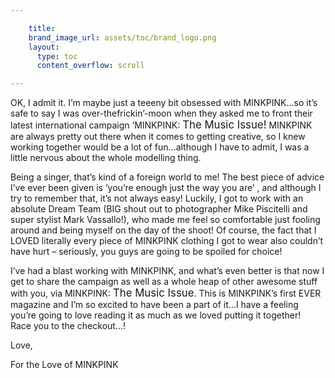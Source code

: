 ```yaml
---

    title:
    brand_image_url: assets/toc/brand_logo.png
    layout:
      type: toc
      content_overflow: scroll

---
```


<style>

article.page .content p { font-style: italic; margin: 0.5em; font-size: 16px; }
article.page .content big { font-size: 120% }
article.page .content p > span { font-style: normal; font-size: 80%; }

</style>

OK, I admit it. I’m maybe just a teeeny bit obsessed with <span>MINKPINK</span>…so it’s safe to say I was over-thefrickin’-moon when they asked me to front their latest international campaign ‘<span>MINKPINK</span>: <big>The Music Issue!</big> <span>MINKPINK</span> are always pretty out there when it comes to getting creative, so I knew working together would be a lot of fun...although I have to admit, I was a little nervous about the whole modelling thing. 

Being a singer, that’s kind of a foreign world to me! The best piece of advice I’ve ever been given is ‘you’re enough just the way you are’ , and although I try to remember that, it’s not always easy! Luckily, I got to work with an absolute Dream Team (BIG shout out to photographer Mike Piscitelli and super stylist Mark Vassallo!), who made me feel so comfortable just fooling around and being
myself on the day of the shoot! Of course, the fact that I LOVED literally every piece of <span>MINKPINK</span> clothing I got to wear also couldn’t have hurt – seriously, you guys are going to be spoiled for choice!

I’ve had a blast working with <span>MINKPINK</span>, and what’s even better is that now I get to share the campaign as well as a whole heap of other awesome stuff with you, via <span>MINKPINK</span>: <big>The Music Issue</big>. This is <span>MINKPINK</span>’s first EVER magazine and I’m so excited to have been a part of it…I have a feeling you’re going to love reading it as much as we loved putting it together!<br>Race you to the checkout…!

Love,
<img id="signature" src="/music/assets/toc/pink-christina-perri.png" alt="">

For the Love of MINKPINK
